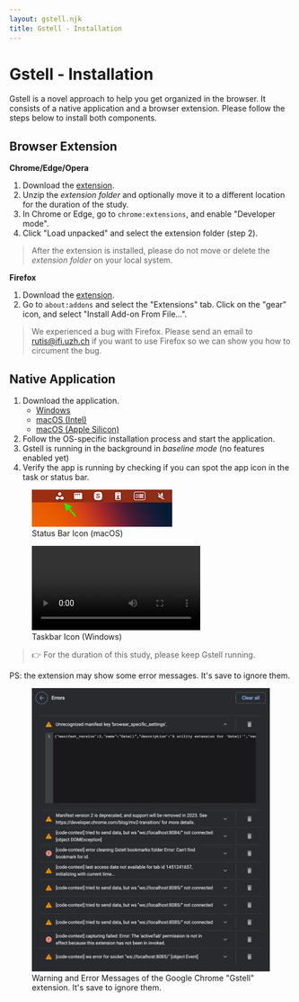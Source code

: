 ```yaml
---
layout: gstell.njk
title: Gstell - Installation
---
```


# Gstell - Installation
Gstell is a novel approach to help you get organized in the browser. It consists of a native application and a browser extension. Please follow the steps below to install both components.

##  Browser Extension

**Chrome/Edge/Opera**
1. Download the [extension](/public/assets/gstell-browser-extension-chromium-4.0.2.zip).
2. Unzip the *extension folder* and optionally move it to a different location for the duration of the study.
3. In Chrome or Edge, go to `chrome:extensions`, and enable "Developer mode".
4. Click "Load unpacked" and select the extension folder (step 2).

> After the extension is installed, please do not move or delete the *extension folder* on your local system.

**Firefox**
1. Download the [extension](/public/assets/gstell-browser-extension-firefox-4.0.2.xpi).
2. Go to `about:addons` and select the "Extensions" tab. Click on the "gear" icon, and select "Install Add-on From File...".

> We experienced a bug with Firefox. Please send an email to [rutis@ifi.uzh.ch](mailto:rutis@ifi.uzh.ch) if you want to use Firefox so we can show you how to circument the bug.

## Native Application
1. Download the application.
   - [Windows](https://context-electron-updater.vercel.app/download/exe)
   - [macOS (Intel)](https://context-electron-updater.vercel.app/download/dmg)
   - [macOS (Apple Silicon)](https://context-electron-updater.vercel.app/download/dmg_arm64)
2. Follow the OS-specific installation process and start the application.
3. Gstell is running in the background in *baseline mode* (no features enabled yet)
4. Verify the app is running by checking if you can spot the app icon in the task or status bar. <br>

<figure>
  <img src="/public/img/status-bar-icon.png" alt="Status Bar Icon" style="width:auto">
  <figcaption>Status Bar Icon (macOS)</figcaption>
</figure>
<figure>
  <video src="/public/img/taskbar-icon.mp4" type="video/mp4" alt="Taskbar" style="width:auto" autoplay loop></video>
  <figcaption>Taskbar Icon (Windows)</figcaption>
</figure>  

> 👉 For the duration of this study, please keep Gstell running.

PS: the extension may show some error messages. It's save to ignore them.
<figure>
  <img src="/public/img/extension-warnings.png" alt="Chrome Extension Warnings" style="width:auto">
  <figcaption>Warning and Error Messages of the Google Chrome "Gstell" extension. It's save to ignore them.</figcaption>
</figure>
<br><br><br>

